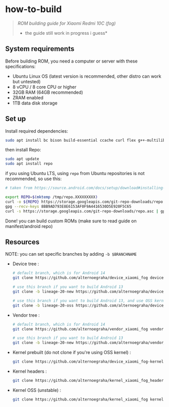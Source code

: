# how-to-build
> *ROM building guide for Xiaomi Redmi 10C (fog)*
> - the guide still work in progress i guess*
## System requirements
Before building ROM, you need a computer or server with these specifications:
- Ubuntu Linux OS (latest version is recommended, other distro can work but untested)
- 8 vCPU / 8 core CPU or higher
- 32GB RAM (64GB recommended)
- ZRAM enabled
- 1TB data disk storage

## Set up
Install required dependencies:
```sh
sudo apt install bc bison build-essential ccache curl flex g++-multilib gcc-multilib git git-lfs gnupg gperf imagemagick lib32ncurses5-dev lib32readline-dev lib32z1-dev libelf-dev liblz4-tool libncurses5 libncurses5-dev libsdl1.2-dev libssl-dev libxml2 libxml2-utils lzop pngcrush rsync schedtool squashfs-tools xsltproc zip zlib1g-dev
```
then install Repo:
```sh
sudo apt update
sudo apt install repo
```
if you using Ubuntu LTS, using `repo` from Ubuntu repositories is not recommended, so use this:
```sh
# taken from https://source.android.com/docs/setup/download#installing-repo

export REPO=$(mktemp /tmp/repo.XXXXXXXXX)
curl -o ${REPO} https://storage.googleapis.com/git-repo-downloads/repo
gpg --recv-keys 8BB9AD793E8E6153AF0F9A4416530D5E920F5C65
curl -s https://storage.googleapis.com/git-repo-downloads/repo.asc | gpg --verify - ${REPO} && install -m 755 ${REPO} ~/bin/repo
```
Done! you can build custom ROMs (make sure to read guide on manifest/android repo)
## Resources
NOTE: you can set specific branches by adding `-b $BRANCHNAME`
- Device tree :
  ```sh
  # default branch, which is for Android 14
  git clone https://github.com/alternoegraha/device_xiaomi_fog device/xiaomi/fog

  # use this branch if you want to build Android 13
  git clone -b lineage-20-new https://github.com/alternoegraha/device_xiaomi_fog device/xiaomi/fog

  # use this branch if you want to build Android 13, and use OSS kernel
  git clone -b lineage-20-oss https://github.com/alternoegraha/device_xiaomi_fog device/xiaomi/fog
  ```
- Vendor tree :
  ```sh
  # default branch, which is for Android 14
  git clone https://github.com/alternoegraha/vendor_xiaomi_fog vendor/xiaomi/fog

  # use this branch if you want to build Android 13
  git clone -b lineage-20-new https://github.com/alternoegraha/vendor_xiaomi_fog vendor/xiaomi/fog
  ```
- Kernel prebuilt (do not clone if you're using OSS kernel) :
  ```sh
  git clone https://github.com/alternoegraha/device_xiaomi_fog-kernel device/xiaomi/fog-kernel
  ```
- Kernel headers :
  ```sh
  git clone https://github.com/alternoegraha/kernel_xiaomi_fog_header kernel/xiaomi/fog
  ```
- Kernel OSS (unstable) :
  ```sh
  git clone https://github.com/alternoegraha/kernel_xiaomi_fog kernel/xiaomi/fog
  ```
